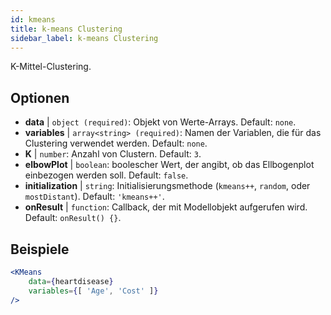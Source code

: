 ```yaml
---
id: kmeans
title: k-means Clustering
sidebar_label: k-means Clustering
---
```


K-Mittel-Clustering.

## Optionen

* __data__ | `object (required)`: Objekt von Werte-Arrays. Default: `none`.
* __variables__ | `array<string> (required)`: Namen der Variablen, die für das Clustering verwendet werden. Default: `none`.
* __K__ | `number`: Anzahl von Clustern. Default: `3`.
* __elbowPlot__ | `boolean`: boolescher Wert, der angibt, ob das Ellbogenplot einbezogen werden soll. Default: `false`.
* __initialization__ | `string`: Initialisierungsmethode (`kmeans++`, `random`, oder `mostDistant`). Default: `'kmeans++'`.
* __onResult__ | `function`: Callback, der mit Modellobjekt aufgerufen wird. Default: `onResult() {}`.


## Beispiele

```jsx live
<KMeans 
    data={heartdisease} 
    variables={[ 'Age', 'Cost' ]}
/>
```

